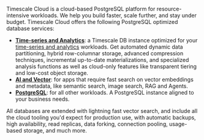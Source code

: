 Timescale Cloud is a cloud-based PostgreSQL platform for resource-intensive workloads. We help you build faster, 
scale further, and stay under budget. Timescale Cloud offers the following PostgreSQL optimized database services:

- **[Time-series and Analytics][create-service]**: a Timescale DB instance optimized for your
  [time-series and analytics][what-is-time-series] workloads. Get automated dynamic data partitioning, hybrid 
  row-columnar storage, advanced compression techniques, incremental up-to-date materializations, and specialized 
  analysis functions as well as cloud-only features like transparent tiering and low-cost object storage.
- **[AI and Vector][create-service]**: for apps that require fast search on vector embeddings and metadata, like semantic search, image search, RAG and Agents. 
- **[PostgreSQL][create-service]**: for all other workloads. A PostgreSQL instance aligned to your business needs. 

All databases are extended with lightning fast vector search, and include all the cloud tooling you'd expect for production use,
with automatic backups, high availability, read replicas, data forking, connection pooling, usage-based storage, and much more.

[what-is-time-series]: https://www.timescale.com/blog/what-is-a-time-series-database/#what-is-a-time-series-database
[create-service]: /getting-started/:currentVersion:/services/
